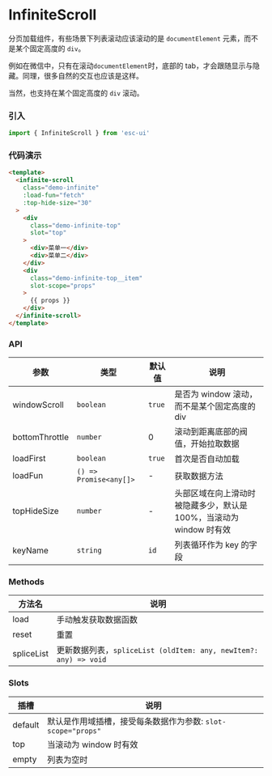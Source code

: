 # InfiniteScroll

分页加载组件，有些场景下列表滚动应该滚动的是 `documentElement` 元素，而不是某个固定高度的 `div`。

例如在微信中，只有在滚动`documentElement`时，底部的 tab，才会跟随显示与隐藏。同理，很多自然的交互也应该是这样。

当然，也支持在某个固定高度的 `div` 滚动。

### 引入

```js
import { InfiniteScroll } from 'esc-ui'
```

### 代码演示

```html
<template>
  <infinite-scroll
    class="demo-infinite"
    :load-fun="fetch"
    :top-hide-size="30"
  >
    <div
      class="demo-infinite-top"
      slot="top"
    >
      <div>菜单一</div>
      <div>菜单二</div>
    </div>
    <div
      class="demo-infinite-top__item"
      slot-scope="props"
    >
      {{ props }}
    </div>
  </infinite-scroll>
</template>
```

### API
参数|类型|默认值|说明
----|----|-----|----
windowScroll|`boolean`|`true`|是否为 window 滚动，而不是某个固定高度的 div
bottomThrottle|`number`|0|滚动到距离底部的阀值，开始拉取数据
loadFirst|`boolean`|`true`|首次是否自动加载
loadFun|`() => Promise<any[]>`|-|获取数据方法
topHideSize|`number`|-|头部区域在向上滑动时被隐藏多少，默认是 100%，当滚动为 window 时有效
keyName|`string`|`id`|列表循环作为 key 的字段

### Methods
方法名|说明
----|----
load|手动触发获取数据函数
reset|重置
spliceList|更新数据列表，`spliceList (oldItem: any, newItem?: any) => void`

### Slots
插槽|说明
----|-----
default|默认是作用域插槽，接受每条数据作为参数: `slot-scope="props"`
top|当滚动为 window 时有效
empty|列表为空时
